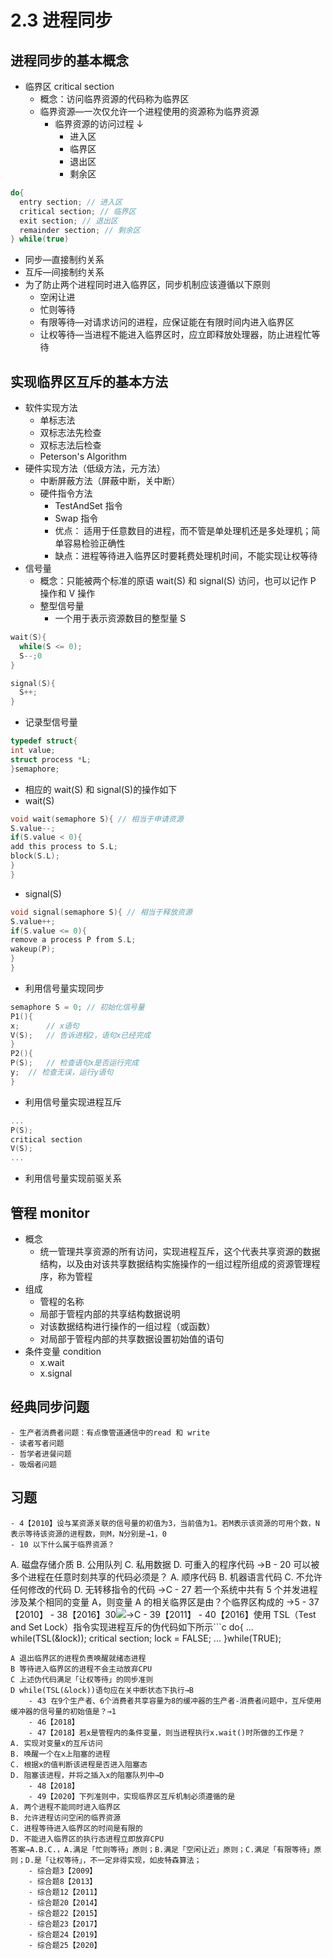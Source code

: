 # 2.3 进程同步

## 进程同步的基本概念

- 临界区 critical section
  - 概念：访问临界资源的代码称为临界区
  - 临界资源―一次仅允许一个进程使用的资源称为临界资源
    - 临界资源的访问过程 ↓
      - 进入区
      - 临界区
      - 退出区
      - 剩余区

```c
do{
  entry section; // 进入区
  critical section; // 临界区
  exit section; // 退出区
  remainder section; // 剩余区
} while(true)
```

- 同步―直接制约关系
- 互斥―间接制约关系
- 为了防止两个进程同时进入临界区，同步机制应该遵循以下原则
  - 空闲让进
  - 忙则等待
  - 有限等待―对请求访问的进程，应保证能在有限时间内进入临界区
  - 让权等待―当进程不能进入临界区时，应立即释放处理器，防止进程忙等待

## 实现临界区互斥的基本方法

- 软件实现方法
  - 单标志法
  - 双标志法先检查
  - 双标志法后检查
  - Peterson's Algorithm
- 硬件实现方法（低级方法，元方法）
  - 中断屏蔽方法（屏蔽中断，关中断）
  - 硬件指令方法
    - TestAndSet 指令
    - Swap 指令
    - 优点： 适用于任意数目的进程，而不管是单处理机还是多处理机；简单容易检验正确性
    - 缺点：进程等待进入临界区时要耗费处理机时间，不能实现让权等待
- 信号量
  - 概念：只能被两个标准的原语 wait(S) 和 signal(S) 访问，也可以记作 P 操作和 V 操作
  - 整型信号量
    - 一个用于表示资源数目的整型量 S

```cpp
wait(S){
  while(S <= 0);
  S--;0
}

signal(S){
  S++;
}
```

- 记录型信号量

```c
typedef struct{
int value;
struct process *L;
}semaphore;
```

- 相应的 wait(S) 和 signal(S)的操作如下
- wait(S)

```c
void wait(semaphore S){ // 相当于申请资源
S.value--;
if(S.value < 0){
add this process to S.L;
block(S.L);
}
}
```

- signal(S)

```c
void signal(semaphore S){ // 相当于释放资源
S.value++;
if(S.value <= 0){
remove a process P from S.L;
wakeup(P);
}
}
```

- 利用信号量实现同步

```c
semaphore S = 0; // 初始化信号量
P1(){
x;		// x语句
V(S);   // 告诉进程2，语句x已经完成
}
P2(){
P(S);   // 检查语句x是否运行完成
y;  // 检查无误，运行y语句
}
```

- 利用信号量实现进程互斥

```cpp
...
P(S);
critical section
V(S);
...
```

- 利用信号量实现前驱关系

## 管程 monitor

- 概念
  - 统一管理共享资源的所有访问，实现进程互斥，这个代表共享资源的数据结构，以及由对该共享数据结构实施操作的一组过程所组成的资源管理程序，称为管程
- 组成
  - 管程的名称
  - 局部于管程内部的共享结构数据说明
  - 对该数据结构进行操作的一组过程（或函数）
  - 对局部于管程内部的共享数据设置初始值的语句
- 条件变量 condition
  - x.wait
  - x.signal

## 经典同步问题

    - 生产者消费者问题：有点像管道通信中的read 和 write
    - 读者写者问题
    - 哲学者进餐问题
    - 吸烟者问题

## 习题

    - 4【2010】设与某资源关联的信号量的初值为3，当前值为1。若M表示该资源的可用个数，N表示等待该资源的进程数，则M，N分别是→1，0
    - 10 以下什么属于临界资源？

A. 磁盘存储介质
B. 公用队列
C. 私用数据
D. 可重入的程序代码 →B - 20 可以被多个进程在任意时刻共享的代码必须是？
A. 顺序代码
B. 机器语言代码
C. 不允许任何修改的代码
D. 无转移指令的代码 →C - 27 若一个系统中共有 5 个并发进程涉及某个相同的变量 A，则变量 A 的相关临界区是由？个临界区构成的 →5 - 37【2010】 - 38【2016】30![](local://D:/OneDrive/Documents/2021/RemNote/publish-cs/files/Jm07ackviYB49nwb_wVU3MLo9TNGZ2jPm4qair9mXeUvpsGL7XuqQA5wKDstJobudm7Jr7mfBqo1knqEKrbDrt1X4VKP2MbdcKHVSFc9_VC8jasl0ps77ISidbE4O5kS.png)→C - 39【2011】 - 40【2016】使用 TSL（Test and Set Lock）指令实现进程互斥的伪代码如下所示```c
do{
...
while(TSL(&lock));
critical section;
lock = FALSE;
...
}while(TRUE);

```下列与该实现机制相关的叙述中，正确的是
A 退出临界区的进程负责唤醒就绪态进程
B 等待进入临界区的进程不会主动放弃CPU
C 上述伪代码满足「让权等待」的同步准则
D while(TSL(&lock))语句应在关中断状态下执行→B
    - 43 在9个生产者、6个消费者共享容量为8的缓冲器的生产者-消费者问题中，互斥使用缓冲器的信号量的初始值是？→1
    - 46【2018】
    - 47【2018】若x是管程内的条件变量，则当进程执行x.wait()时所做的工作是？
A. 实现对变量x的互斥访问
B. 唤醒一个在x上阻塞的进程
C. 根据x的值判断该进程是否进入阻塞态
D. 阻塞该进程，并将之插入x的阻塞队列中→D
    - 48【2018】
    - 49【2020】下列准则中，实现临界区互斥机制必须遵循的是
A. 两个进程不能同时进入临界区
B. 允许进程访问空闲的临界资源
C. 进程等待进入临界区的时间是有限的
D. 不能进入临界区的执行态进程立即放弃CPU
答案→A.B.C.，A.满足「忙则等待」原则；B.满足「空闲让近」原则；C.满足「有限等待」原则；D.是「让权等待」，不一定非得实现，如皮特森算法；
    - 综合题3【2009】
    - 综合题8【2013】
    - 综合题12【2011】
    - 综合题20【2014】
    - 综合题22【2015】
    - 综合题23【2017】
    - 综合题24【2019】
    - 综合题25【2020】
```
